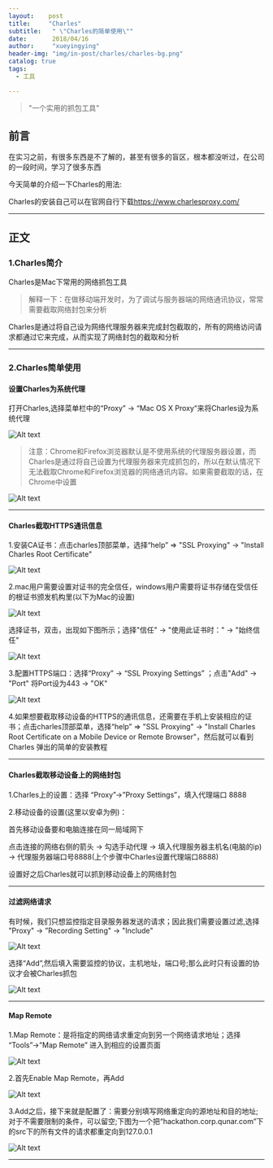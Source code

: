 ```yaml
---
layout:    post
title:     "Charles"
subtitle:   " \"Charles的简单使用\""
date:       2018/04/16
author:     "xueyingying"
header-img: "img/in-post/charles/charles-bg.png"
catalog: true
tags:
  - 工具

---
```


>"一个实用的抓包工具"  


## 前言

在实习之前，有很多东西是不了解的，甚至有很多的盲区，根本都没听过，在公司的一段时间，学习了很多东西

今天简单的介绍一下Charles的用法:

Charles的安装自己可以在官网自行下载<https://www.charlesproxy.com/>

---

## 正文

### 1.Charles简介

Charles是Mac下常用的网络抓包工具

>解释一下：在做移动端开发时，为了调试与服务器端的网络通讯协议，常常需要截取网络封包来分析 

Charles是通过将自己设为网络代理服务器来完成封包截取的，所有的网络访问请求都通过它来完成，从而实现了网络封包的截取和分析

---

### 2.Charles简单使用

#### 设置Charles为系统代理

打开Charles,选择菜单栏中的“Proxy” -> “Mac OS X Proxy“来将Charles设为系统代理

![Alt text](/img/in-post/charles/charles-proxy.png)

> 注意：Chrome和Firefox浏览器默认是不使用系统的代理服务器设置，而Charles是通过将自己设置为代理服务器来完成抓包的，所以在默认情况下无法截取Chrome和Firefox浏览器的网络通讯内容。如果需要截取的话，在Chrome中设置

![Alt text](/img/in-post/charles/SwitchyOmega.png)

---

#### Charles截取HTTPS通讯信息

1.安装CA证书：点击charles顶部菜单，选择“help” => "SSL Proxying" -> "Install Charles Root Certificate"

![Alt text](/img/in-post/charles/CA.png)

2.mac用户需要设置对证书的完全信任，windows用户需要将证书存储在受信任的根证书颁发机构里(以下为Mac的设置)

![Alt text](/img/in-post/charles/CA-trust1.png)

选择证书，双击，出现如下图所示；选择"信任" -> "使用此证书时：" -> "始终信任"

![Alt text](/img/in-post/charles/CA-trust2.png)

3.配置HTTPS端口：选择“Proxy” -> “SSL Proxying Settings” ；点击"Add" -> "Port" 将Port设为443 -> "OK" 

![Alt text](/img/in-post/charles/https.png)

4.如果想要截取移动设备的HTTPS的通讯信息，还需要在手机上安装相应的证书；点击charles顶部菜单，选择“help” => "SSL Proxying" -> "Install Charles Root Certificate on a Mobile Device or Remote Browser"，然后就可以看到 Charles 弹出的简单的安装教程

---

#### Charles截取移动设备上的网络封包

1.Charles上的设置：选择 “Proxy”->”Proxy Settings”，填入代理端口 8888

2.移动设备的设置(这里以安卓为例)：

首先移动设备要和电脑连接在同一局域网下

点击连接的网络右侧的箭头 -> 勾选手动代理 -> 填入代理服务器主机名(电脑的ip) -> 代理服务器端口号8888(上个步骤中Charles设置代理端口8888)

设置好之后Charles就可以抓到移动设备上的网络封包

---

#### 过滤网络请求

有时候，我们只想监控指定目录服务器发送的请求；因此我们需要设置过滤,选择 "Proxy" -> ”Recording Setting" -> "Include"

![Alt text](/img/in-post/charles/filter1.png)

选择“Add”,然后填入需要监控的协议，主机地址，端口号;那么此时只有设置的协议才会被Charles抓包

![Alt text](/img/in-post/charles/filter2.png)

---

#### Map Remote 

1.Map Remote：是将指定的网络请求重定向到另一个网络请求地址；选择 “Tools”->”Map Remote” 进入到相应的设置页面

![Alt text](/img/in-post/charles/Map-remote1.png)

2.首先Enable Map Remote，再Add

![Alt text](/img/in-post/charles/Map-remote2.png)

3.Add之后，接下来就是配置了：需要分别填写网络重定向的源地址和目的地址;对于不需要限制的条件，可以留空;下图为一个把“hackathon.corp.qunar.com”下的src下的所有文件的请求都重定向到127.0.0.1

![Alt text](/img/in-post/charles/Map-remote3.png)

---


